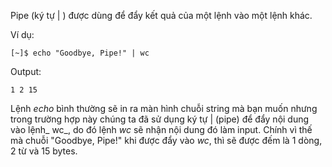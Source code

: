 Pipe \(ký tự \| \) được dùng để đẩy kết quả của một lệnh vào một lệnh khác.

Ví dụ:

```
[~]$ echo "Goodbye, Pipe!" | wc
```

Output:

```
1 2 15
```

Lệnh _echo_ bình thường sẽ in ra màn hình chuỗi string mà bạn muốn nhưng trong trường hợp này chúng ta đã sử dụng ký tự \| \(pipe\) để đẩy nội dung vào lệnh_ wc_, do đó lệnh _wc_ sẽ nhận nội dung đó làm input. Chính vì thế mà chuỗi "Goodbye, Pipe!" khi được đẩy vào _wc_, thì sẽ được đếm là 1 dòng, 2 từ và 15 bytes.

